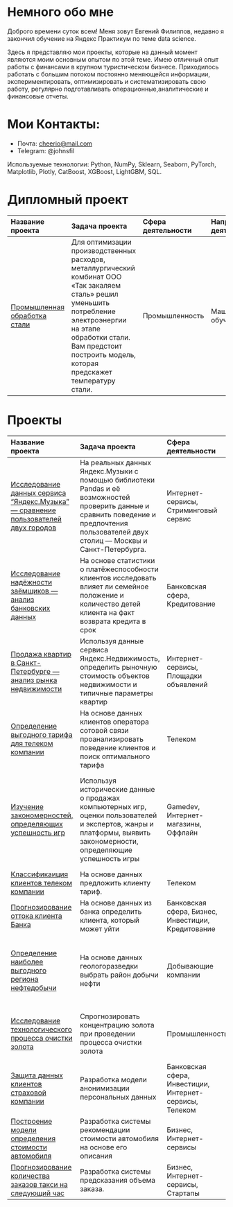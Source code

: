 # Немного обо мне
Доброго времени суток всем! Меня зовут Евгений Филиппов, недавно я закончил обучение на Яндекс Практикум по теме data scienсe. 

Здесь я представляю мои проекты,
которые на данный момент являются моим основным опытом по этой теме. Имею отличный опыт работы с финансами в крупном туристическом бизнесе.
Приходилось работать с большим потоком постоянно меняющейся информации, экспериментировать, оптимизировать и систематизировать свою работу, регулярно подготавливать операционные,аналитические и финансовые отчеты.

# Мои Контакты:

 - Почта: cheerio@mail.com
 - Telegram: @johnsfil


Используемые технологии: Python, NumPy, Sklearn, Seaborn, PyTorch, Matplotlib, Plotly, CatBoost, XGBoost, LightGBM, SQL.


# Дипломный проект

 | Название проекта | Задача проекта | Сфера деятельности | Направление деятельности | Навыки и инструменты |
| :-----------| :----------- | :----------- |  :----------- |  :----------- |
| [Промышленная обработка стали](https://github.com/Filruru/YP_projects/tree/78ea5525e46acbf9392cbfa48668bf97a1ff9149/P14_steeel_producrion)|Для оптимизации производственных расходов, металлургический комбинат ООО «Так закаляем сталь» решил уменьшить потребление электроэнергии на этапе обработки стали. Вам предстоит построить модель, которая предскажет температуру стали.|Промышленность|Машинное обучение|Python,Pandas,Matplotlib, Seaborn, NumPy, Sklearn, CatBoost, LightGBM, исследовательский анализ


# Проекты 

 | Название проекта | Задача проекта | Сфера деятельности | Направление деятельности | Навыки и инструменты |
| :-----------| :----------- | :----------- |  :----------- |  :----------- |
| [Исследование данных сервиса “Яндекс.Музыка” — сравнение пользователей двух городов](https://github.com/Filruru/YP_projects/tree/f44ec0eaa78871e1fda2db01f273ccf5825a7b23/P15_yandex_muz)|На реальных данных Яндекс.Музыки c помощью библиотеки Pandas и её возможностей проверить данные и сравнить поведение и предпочтения пользователей двух столиц — Москвы и Санкт-Петербурга.|Интернет-сервисы, Стриминговый сервис|Data Analyst|Pandas, Python
| [Исследование надёжности заёмщиков — анализ банковских данных](https://github.com/Filruru/YP_projects/tree/78ea5525e46acbf9392cbfa48668bf97a1ff9149/P1_bank_borrowers_assessment) |На основе статистики о платёжеспособности клиентов исследовать влияет ли семейное положение и количество детей клиента на факт возврата кредита в срок|Банковская сфера, Кредитование|Data Analyst, Финансовый аналитик|Pandas, Python, предобработка данных
| [Продажа квартир в Санкт-Петербурге — анализ рынка недвижимости](https://github.com/Filruru/YP_projects/tree/9a0a943ded13e17b6b7442477a65322e9c25ec27/P2_flat_sales) |Используя данные сервиса Яндекс.Недвижимость, определить рыночную стоимость объектов недвижимости и типичные параметры квартир |Интернет-сервисы,  Площадки объявлений|Data Analyst, Fraud-аналитик, Маркетинг-аналитик|Matplotlib, Pandas, Python, визуализация данных, исследовательский анализ данных, предобработка данных
| [Определение выгодного тарифа для телеком компании](https://github.com/Filruru/YP_projects/tree/9a0a943ded13e17b6b7442477a65322e9c25ec27/P3_mobile_operator_tariffs_analysis) |На основе данных клиентов оператора сотовой связи проанализировать поведение клиентов и поиск оптимального тарифа |Телеком| Data Analyst, Маркетинг-аналитик, Продуктовый аналитик| Matplotlib, NumPy, Pandas, Python, SciPy, описательная статистика, проверка статистических гипотез
| [Изучение закономерностей, определяющих успешность игр](https://github.com/Filruru/YP_projects/tree/9a0a943ded13e17b6b7442477a65322e9c25ec27/P4_computer_games) |Используя исторические данные о продажах компьютерных игр, оценки пользователей и экспертов, жанры и платформы, выявить закономерности, определяющие успешность игры |Gamedev, Интернет-магазины, Оффлайн|Маркетинг-аналитик|Matplotlib, NumPy, Pandas, Python, визуализация данных, исследовательский анализ данных, описательная статистика, предобработка данных, проверка статистических гипотез
| [Классификаиция клиентов телеком компании](https://github.com/Filruru/YP_projects/tree/9a0a943ded13e17b6b7442477a65322e9c25ec27/P5_mobile_operator_tariffs_recommendation) |На основе данных предложить клиенту тариф.|Телеком| Классификация, Машинное обучение|Matplotlib, Pandas, Python, Scikit-learn
| [Прогнозирование оттока клиента Банка](https://github.com/Filruru/YP_projects/tree/9a0a943ded13e17b6b7442477a65322e9c25ec27/P6_bank_customer_outflow) |На основе данных из банка определить клиента, который может уйти |Банковская сфера, Бизнес, Инвестиции, Кредитование| Классификация, Машинное обучение|Matplotlib, Pandas, Scikit-learn
| [Определение наиболее выгодного региона нефтедобычи](https://github.com/Filruru/YP_projects/tree/9a0a943ded13e17b6b7442477a65322e9c25ec27/P7_oil_well_location_choosing) |На основе данных геологоразведки выбрать район добычи нефти|Добывающие компании| Машинное обучение, Разработка бизнес-модели, Регррессия, Финансовый аналитик|Pandas, Scikit-learn, бутстреп
| [Исследование технологического процесса очистки золота](https://github.com/Filruru/YP_projects/tree/9a0a943ded13e17b6b7442477a65322e9c25ec27/P8_gold_mining) |Спрогнозировать концентрацию золота при проведении процесса очистки золота|Промышленность |Аналитик (универсал), Машинное обучение |Matplotlib, NumPy, Pandas, Python, Scikit-learn, исследовательский анализ данных, визуализация данных
| [Защита данных клиентов страховой компании](https://github.com/Filruru/YP_projects/tree/9a0a943ded13e17b6b7442477a65322e9c25ec27/P9_personal_data_protection) |Разработка модели анонимизации персональных данных|Банковская сфера, Инвестиции, Интернет-сервисы, Телеком|Машинное обучение |NumPy, Python, Scikit-learn
| [Построение модели определения стоимости автомобиля](https://github.com/Filruru/YP_projects/tree/9a0a943ded13e17b6b7442477a65322e9c25ec27/P10_avto_cost_determination) |Разработка системы рекомендации стоимости автомобиля на основе его описания|Бизнес, Интернет-сервисы|Машинное обучение |Pandas,Python,lightgbm
| [Прогнозирование количества заказов такси на следующий час](https://github.com/Filruru/YP_projects/tree/9a0a943ded13e17b6b7442477a65322e9c25ec27/P11_taxi_orders_forecast) |Разработка системы предсказания объема заказа.|Бизнес, Интернет-сервисы, Стартапы |Машинное обучение |Pandas, Python, Scikit-learn, statsmodels
